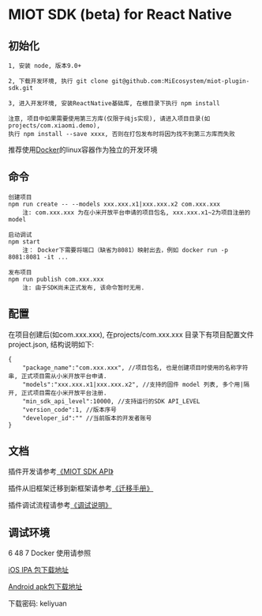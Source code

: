 # MIOT SDK (beta) for React Native

## 初始化

    1, 安装 node, 版本9.0+ 

    2, 下载开发环境, 执行 git clone git@github.com:MiEcosystem/miot-plugin-sdk.git

    3, 进入开发环境, 安装ReactNative基础库, 在根目录下执行 npm install

    注意, 项目中如果需要使用第三方库(仅限于纯js实现), 请进入项目目录(如 projects/com.xiaomi.demo), 
    执行 npm install --save xxxx, 否则在打包发布时将因为找不到第三方库而失败
    
 推荐使用[Docker](https://www.docker.com)的linux容器作为独立的开发环境
    
## 命令

    创建项目
    npm run create -- --models xxx.xxx.x1|xxx.xxx.x2 com.xxx.xxx
        注: com.xxx.xxx 为在小米开放平台申请的项目包名, xxx.xxx.x1~2为项目注册的model
    
    启动调试
    npm start
        注： Docker下需要将端口（缺省为8081）映射出去，例如 docker run -p 8081:8081 -it ...
    
    发布项目
    npm run publish com.xxx.xxx
        注: 由于SDK尚未正式发布, 该命令暂时无用.

## 配置
在项目创建后(如com.xxx.xxx), 在projects/com.xxx.xxx 目录下有项目配置文件 project.json, 结构说明如下:

    {
        "package_name":"com.xxx.xxx", //项目包名, 也是创建项目时使用的名称字符串, 正式项目需从小米开放平台申请.
        "models":"xxx.xxx.x1|xxx.xxx.x2", //支持的固件 model 列表, 多个用|隔开, 正式项目需在小米开放平台注册.
        "min_sdk_api_level":10000, //支持运行的SDK API_LEVEL
        "version_code":1, //版本序号
        "developer_id":"" //当前版本的开发者账号
    }

## 文档
插件开发请参考[《MIOT SDK API》](https://miecosystem.github.io/miot-plugin-sdk) 

插件从旧框架迁移到新框架请参考[《迁移手册》](https://github.com/MiEcosystem/miot-plugin-sdk/blob/master/%E8%BF%81%E7%A7%BB%E6%89%8B%E5%86%8C.md)

插件调试流程请参考[《调试说明》](https://github.com/MiEcosystem/miot-plugin-sdk/blob/master/%E8%B0%83%E8%AF%95%E8%AF%B4%E6%98%8E.md)


## 调试环境
6
48
7
Docker 使用请参照

[iOS IPA 包下载地址](https://fir.im/mijiadevelopment)
    
[Android apk包下载地址](https://fir.im/MiHomeForAndroid)

下载密码: keliyuan 

